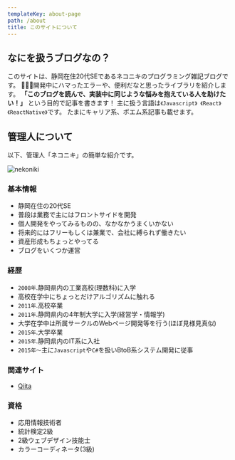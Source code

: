 ```yaml
---
templateKey: about-page
path: /about
title: このサイトについて
---
```

## なにを扱うブログなの？

このサイトは、静岡在住20代SEであるネコニキのプログラミング雑記ブログです。 開発中にハマったエラーや、便利だなと思ったライブラリを紹介します。
**「このブログを読んで、実装中に同じような悩みを抱えている人を助けたい！」** という目的で記事を書きます！ 主に扱う言語は`《Javascript》 《React》 《ReactNative》`です。 たまにキャリア系、ポエム系記事も載せます。

## 管理人について

以下、管理人「ネコニキ」の簡単な紹介です。

![nekoniki](/img/mypage-profile.jpg)

### 基本情報

* 静岡在住の20代SE
* 普段は業務で主にはフロントサイドを開発
* 個人開発をやってみるものの、なかなかうまくいかない
* 将来的にはフリーもしくは兼業で、会社に縛られず働きたい
* 資産形成もちょっとやってる
* ブログをいくつか運営

### 経歴

* `2008年`.静岡県内の工業高校(理数科)に入学
* 高校在学中にちょっとだけアルゴリズムに触れる
* `2011年`.高校卒業
* `2011年`.静岡県内の4年制大学に入学(経営学・情報学)
* 大学在学中は所属サークルのWebページ開発等を行う(ほぼ見様見真似)
* `2015年`.大学卒業
* `2015年`.静岡県内のIT系に入社
* `2015年〜`主に`Javascript`や`C#`を扱いBtoB系システム開発に従事

### 関連サイト
* [Qiita](https://qiita.com/nekoniki)

### 資格

* 応用情報技術者
* 統計検定2級
* 2級ウェブデザイン技能士
* カラーコーディネータ(3級)